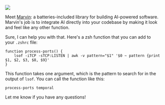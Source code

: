 ![](https://www.askmarvin.ai/img/heroes/ai_fn_fruits_hero.png)

Meet [Marvin](https://github.com/prefecthq/marvin): a batteries-included library for building AI-powered software. Marvin's job is to integrate AI directly into your codebase by making it look and feel like any other function.




Sure, I can help you with that. Here's a zsh function that you can add to your `.zshrc` file:

```
function process-ports() {
    lsof -iTCP -sTCP:LISTEN | awk -v pattern="$1" '$0 ~ pattern {print $1, $2, $3, $8, $9}'
}
```

This function takes one argument, which is the pattern to search for in the output of `lsof`. You can call the function like this:

```
process-ports temporal
```

Let me know if you have any questions!